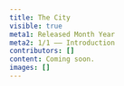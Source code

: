 ```yaml
---
title: The City
visible: true
meta1: Released Month Year
meta2: 1/1 –– Introduction
contributors: []
content: Coming soon.
images: []
---
```

